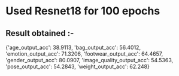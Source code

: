 # Used Resnet18 for 100 epochs

## Result obtained :-


{'age_output_acc': 38.9113,
 'bag_output_acc': 56.4012,
 'emotion_output_acc': 71.3206,
 'footwear_output_acc': 64.4657,
 'gender_output_acc': 80.0907,
 'image_quality_output_acc': 54.5363,
 'pose_output_acc': 54.2843,
 'weight_output_acc': 62.248}
